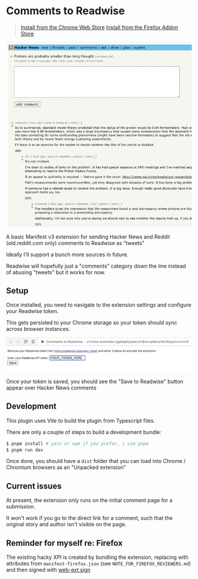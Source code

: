 # Comments to Readwise

> [Install from the Chrome Web Store](https://chrome.google.com/webstore/detail/mbpckcijlikkkakedodgpgkdmgbdogmp)
> [Install from the Firefox Addon Store](https://addons.mozilla.org/en-US/firefox/addon/comments-to-readwise/)

![](./docs/example.png)

A basic Manifest v3 extension for sending Hacker News and Reddit (old.reddit.com only) comments to Readwise as "tweets"

Ideally I'll support a bunch more sources in future.

Readwise will hopefully just a "comments" category down the line instead of abusing "tweets" but it works for now.

## Setup

Once installed, you need to navigate to the extension settings and configure your Readwise token.

This gets persisted to your Chrome storage so your token should sync across browser instances.

![](./docs/settings.png)

Once your token is saved, you should see the "Save to Readwise" button appear over Hacker News comments

## Development

This plugin uses Vite to build the plugin from Typescript files.

There are only a couple of steps to build a development bundle:

```bash
$ pnpm install # yarn or npm if you prefer, i use pnpm
$ pnpm run dev
```

Once done, you should have a `dist` folder that you can load into Chrome / Chromium browsers as an "Unpacked extension"

## Current issues

At present, the extension only runs on the initial comment page for a submission.

It won't work if you go to the direct link for a comment, such that the original story and author isn't visible on the page.

## Reminder for myself re: Firefox

The existing hacky XPI is created by bundling the extension, replacing with attributes from `manifest-firefox.json` (see `NOTE_FOR_FIREFOX_REVIEWERS.md`) and then signed with [web-ext sign](https://github.com/mozilla/web-ext)
